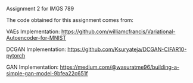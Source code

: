 Assignment 2 for IMGS 789

The code obtained for this assignment comes from:

VAEs Implementation:
https://github.com/williamcfrancis/Variational-Autoencoder-for-MNIST

DCGAN Implementation:
https://github.com/Ksuryateja/DCGAN-CIFAR10-pytorch

GAN Implementation:
https://medium.com/@wasuratme96/building-a-simple-gan-model-9bfea22c651f
